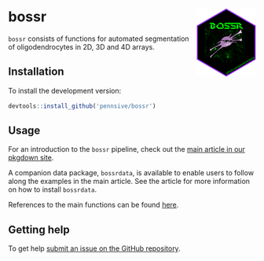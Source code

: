 
<!-- README.md is generated from README.Rmd. Please edit that file -->

# bossr <a href="https://pennsive.github.io/bossr/"><img src="man/figures/logo.png" align="right" height="139" /></a>

<!-- badges: start --
[![CRAN Status](https://www.r-pkg.org/badges/version/pkgdown)](https://cran.r-project.org/package=pkgdown){.pkgdown-release}
[![R-CMD-check](https://github.com/r-lib/pkgdown/workflows/R-CMD-check/badge.svg)](https://github.com/r-lib/pkgdown/actions){.pkgdown-devel}
[![Codecov test coverage](https://codecov.io/gh/r-lib/pkgdown/branch/main/graph/badge.svg)](https://app.codecov.io/gh/r-lib/pkgdown?branch=main)
 badges: end -->

`bossr` consists of functions for automated segmentation of
oligodendrocytes in 2D, 3D and 4D arrays.

## Installation

<!--
To install the released version:

```r
# Install released version from our drat repository
install.packages("bossr", repos='https://pennsive.github.io/drat')
```
-->

To install the development version:

``` r
devtools::install_github('pennsive/bossr')
```

## Usage

For an introduction to the `bossr` pipeline, check out the [main article
in our pkgdown
site](https://pennsive.github.io/bossr/articles/bossr.html).

A companion data package, `bossrdata`, is available to enable users to
follow along the examples in the main article. See the article for more
information on how to install `bossrdata`.

References to the main functions can be found
[here](https://pennsive.github.io/bossr/reference/index.html).

## Getting help

To get help [submit an issue on the GitHub
repository](https://github.com/PennSIVE/bossr/issues).
